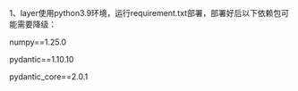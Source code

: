 1、layer使用python3.9环境，运行requirement.txt部署，部署好后以下依赖包可能需要降级：

numpy==1.25.0

pydantic==1.10.10

pydantic_core==2.0.1



